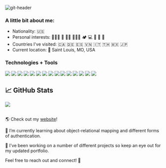 ![git-header](https://user-images.githubusercontent.com/79928899/125007927-052b4400-e027-11eb-80e4-74c2a1fd2ed0.jpg)

### A little bit about me:

- Nationality: 🇺🇸
- Personal interests: 🧘🏻‍♂️ 🛫 💪🏽 🏄🏻‍♂️ 🏕 💻 🎸 🏈 🌱
- Countries I've visited: 🇨🇦 🇩🇪 🇪🇸 🇻🇳 🇮🇹 🇹🇭 🇲🇽 🇯🇵
- Current location: 📍 Saint Louis, MO, USA

### Technologies + Tools

![](https://img.shields.io/badge/OS-MacOS-informational?style=flat&logo=apple&logoColor=white&color=72c4b9)
![](https://img.shields.io/badge/Editor-IntelliJ_IDEA-informational?style=flat&logo=intellij-idea&logoColor=white&color=72c4b9)
![](https://img.shields.io/badge/Editor-Visual_Studio_Code-informational?style=flat&logo=visualstudiocode&logoColor=white&color=72c4b9)
![](https://img.shields.io/badge/Code-JavaScript-informational?style=flat&logo=javascript&logoColor=white&color=72c4b9)
![](https://img.shields.io/badge/Code-TypeScript-informational?style=flat&logo=typescript&logoColor=white&color=72c4b9)
![](https://img.shields.io/badge/Code-Java-informational?style=flat&logo=java&logoColor=white&color=72c4b9)
![](https://img.shields.io/badge/Code-React-informational?style=flat&logo=react&logoColor=white&color=72c4b9)
![](https://img.shields.io/badge/Code-Angular-informational?style=flat&logo=angular&logoColor=white&color=72c4b9)
![](https://img.shields.io/badge/Code-Spring-informational?style=flat&logo=spring&logoColor=white&color=72c4b9)
![](https://img.shields.io/badge/Code-Thymeleaf-informational?style=flat&logo=thymeleaf&logoColor=white&color=72c4b9)
![](https://img.shields.io/badge/Tools-MySQL-informational?style=flat&logo=mysql&logoColor=white&color=72c4b9)
![](https://img.shields.io/badge/Tools-Bootstrap-informational?style=flat&logo=bootstrap&logoColor=white&color=72c4b9)
![](https://img.shields.io/badge/Tools-Bulma-informational?style=flat&logo=bulma&logoColor=white&color=72c4b9)
![](https://img.shields.io/badge/Tools-AdobeCC-informational?style=flat&logo=adobe&logoColor=white&color=72c4b9)
![](https://img.shields.io/badge/Cloud-Heroku-informational?style=flat&logo=heroku&logoColor=white&color=72c4b9)

## &#x1f4c8; GitHub Stats

<a href="https://github.com/skylerhogan/skylerhogan">
  <img align="center" src="https://github-readme-stats.vercel.app/api/top-langs/?username=skylerhogan&hide=html,css,tex&title_color=ffffff&text_color=c9cacc&icon_color=2bbc8a&bg_color=1d1f21&langs_count=3" />
</a>
<!-- <a href="https://github.com/skylerhogan/skylerhogan">
  <img align="center" src="https://github-readme-stats.vercel.app/api?username=skylerhogan&show_icons=true&line_height=27&count_private=true&title_color=ffffff&text_color=c9cacc&icon_color=2bbc8a&bg_color=1d1f21" alt="Skyler's GitHub Stats" />
</a> -->

##
🌎 Check out my [website](http://www.skylerhogan.com/)!

🌱 I’m currently learning about object-relational mapping and different forms of authentication.

🔭 I've been working on a number of different projects so keep an eye out for my updated portfolio.

Feel free to reach out and connect! 💬
